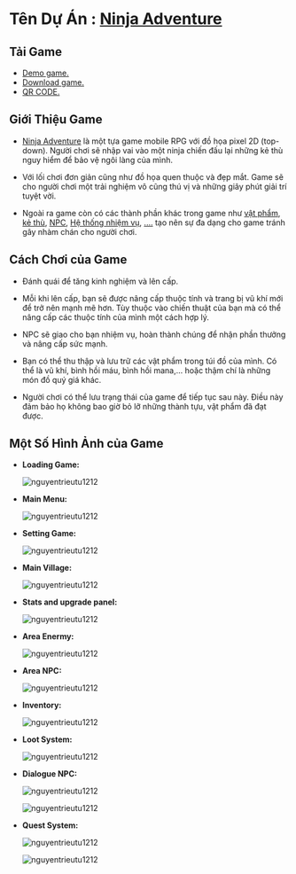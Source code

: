 # Tên Dự Án : [Ninja Adventure](https://www.youtube.com/@_NTT12)

## Tải Game
- [Demo game.](https://www.youtube.com/@_NTT12)
- [Download game.](https://drive.google.com/file/d/1JHO0_i8xvHVhV0uTZOeE6n6yOU-gh3zk/view?usp=sharing) 
- [QR CODE.](https://github.com/NguyenTrieuTu1212/The-Ninja/assets/143092693/85948dcf-ba29-43ec-ab6c-24c2ea19211d)

## Giới Thiệu Game
- [Ninja Adventure](https://drive.google.com/file/d/1JHO0_i8xvHVhV0uTZOeE6n6yOU-gh3zk/view?usp=sharing) là một tựa game mobile RPG với đồ họa pixel 2D (top-down). Người chơi sẽ nhập vai vào một ninja chiến đấu lại những kẻ thù nguy hiểm để bảo vệ ngôi làng của mình.

- Với lối chơi đơn giản cũng như đồ họa quen thuộc và đẹp mắt. Game sẽ cho người chơi một trải nghiệm vô cũng thú vị và những giây phút giải trí tuyệt vời.

- Ngoài ra game còn có các thành phần khác trong game như [vật phẩm](), [kẻ thù](), [NPC](), [Hệ thống nhiệm vụ](), [....]() tạo nên sự đa dạng cho game tránh gây nhàm chán cho người chơi.

## Cách Chơi của Game
- Đánh quái để tăng kinh nghiệm và lên cấp.

- Mỗi khi lên cấp, bạn sẽ được nâng cấp thuộc tính và trang bị vũ khí mới để
trở nên mạnh mẽ hơn. Tùy thuộc vào chiến thuật của bạn mà có thể nâng cấp các thuộc tính của mình một cách hợp lý.

- NPC sẽ giao cho bạn nhiệm vụ, hoàn thành chúng để nhận phần thưởng và nâng cấp sức mạnh.

- Bạn có thể thu thập và lưu trữ các vật phẩm trong túi đồ của mình. Có thể là vũ khí, bình hồi máu, bình hồi mana,... hoặc thậm chí là những món đồ quý giá khác.

- Người chơi có thể lưu trạng thái của game để tiếp tục sau này. Điều này đảm
bảo họ không bao giờ bỏ lỡ những thành tựu, vật phẩm đã đạt được.

## Một Số Hình Ảnh của Game
- **Loading Game:** <p><img src="https://github.com/NguyenTrieuTu1212/The-Ninja/assets/143092693/a4029ec4-0389-4b8d-93bd-f089c17c40fb" alt="nguyentrieutu1212" /></p>
- **Main Menu:** <p><img src="https://github.com/NguyenTrieuTu1212/The-Ninja/assets/143092693/a6db5024-3d08-41a1-b652-ad6a25cbc3ab" alt="nguyentrieutu1212" /></p>
- **Setting Game:** <p><img src="https://github.com/NguyenTrieuTu1212/The-Ninja/assets/143092693/6d5ae28d-908f-4d78-8b4c-1b87507f9a85" alt="nguyentrieutu1212" /></p>
- **Main Village:** <p><img src="https://github.com/NguyenTrieuTu1212/The-Ninja/assets/143092693/19c7365a-e98d-4d7b-9f5f-d5010a987cc5" alt="nguyentrieutu1212" /></p>
- **Stats and upgrade panel:** <p><img src="https://github.com/NguyenTrieuTu1212/The-Ninja/assets/143092693/08941d7f-cbde-4f78-a0d2-bdb47760de66" alt="nguyentrieutu1212" /></p>
- **Area Enermy:** <p><img src="https://github.com/NguyenTrieuTu1212/The-Ninja/assets/143092693/32eadbd6-20c5-40b9-aec1-34f8b5ba3327" alt="nguyentrieutu1212" /></p>
- **Area NPC:** <p><img src="https://github.com/NguyenTrieuTu1212/The-Ninja/assets/143092693/0cdb3853-5c14-4961-80ea-6d0a82194183" alt="nguyentrieutu1212" /></p>
- **Inventory:** <p><img src="https://github.com/NguyenTrieuTu1212/The-Ninja/assets/143092693/f94e4dac-a058-46f5-9830-92ebe175fd11" alt="nguyentrieutu1212" /></p>
- **Loot System:** <p><img src="https://github.com/NguyenTrieuTu1212/The-Ninja/assets/143092693/921a3534-7ab4-40de-8ad2-36ef739d75e5 " alt="nguyentrieutu1212" /></p>
- **Dialogue NPC:**
  <p><img src="https://github.com/NguyenTrieuTu1212/The-Ninja/assets/143092693/20af11d8-e850-4b39-9f35-425c6a603c2c" alt="nguyentrieutu1212" /></p>
   <p><img src="https://github.com/NguyenTrieuTu1212/The-Ninja/assets/143092693/f9c18cdc-034a-41be-a2bd-6367cd718aaf" alt="nguyentrieutu1212" /></p>
- **Quest System:**
  <p><img src="https://github.com/NguyenTrieuTu1212/The-Ninja/assets/143092693/aaa581b1-960c-404c-a866-b23404b25784" alt="nguyentrieutu1212" /></p>
  <p><img src="https://github.com/NguyenTrieuTu1212/The-Ninja/assets/143092693/fd8c537f-86e4-424a-848e-e2059ba5a08b" alt="nguyentrieutu1212" /></p>





